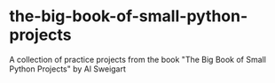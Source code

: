 # the-big-book-of-small-python-projects
A collection of practice projects from the book "The Big Book of Small Python Projects" by Al Sweigart
